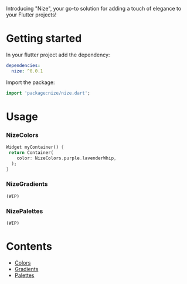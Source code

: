 Introducing "Nize",
your go-to solution for adding a touch of elegance to your Flutter projects!

# Getting started

In your flutter project add the dependency:

```yaml
dependencies:
  nize: ^0.0.1
```

Import the package:

```dart
import 'package:nize/nize.dart';
```

# Usage

### NizeColors

```dart
Widget myContainer() {
 return Container(
    color: NizeColors.purple.lavenderWhip,
  );
}
```

### NizeGradients 

```(WIP)```

### NizePalettes 

```(WIP)```

# Contents

- [Colors](https://github.com/p4lm4d3v/nize/tree/main/md/COLORS.md)
- [Gradients](https://github.com/p4lm4d3v/nize/tree/main/md/GRADIENTS.md)
- [Palettes](https://github.com/p4lm4d3v/nize/tree/main/md/PALETTES.md)
